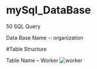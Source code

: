 # mySql_DataBase
50 SQL Query

Data Base Name -: organization

#Table Structure
 
Table Name – Worker
![worker](https://user-images.githubusercontent.com/65165416/215320067-cfa0417d-7d14-437e-8ff2-9aa98fb19733.png)




